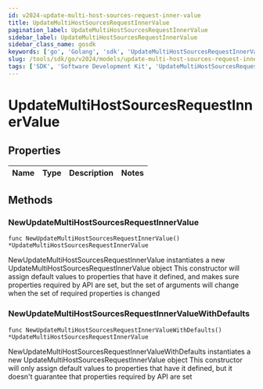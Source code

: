 ```yaml
---
id: v2024-update-multi-host-sources-request-inner-value
title: UpdateMultiHostSourcesRequestInnerValue
pagination_label: UpdateMultiHostSourcesRequestInnerValue
sidebar_label: UpdateMultiHostSourcesRequestInnerValue
sidebar_class_name: gosdk
keywords: ['go', 'Golang', 'sdk', 'UpdateMultiHostSourcesRequestInnerValue', 'V2024UpdateMultiHostSourcesRequestInnerValue'] 
slug: /tools/sdk/go/v2024/models/update-multi-host-sources-request-inner-value
tags: ['SDK', 'Software Development Kit', 'UpdateMultiHostSourcesRequestInnerValue', 'V2024UpdateMultiHostSourcesRequestInnerValue']
---
```


# UpdateMultiHostSourcesRequestInnerValue

## Properties

Name | Type | Description | Notes
------------ | ------------- | ------------- | -------------

## Methods

### NewUpdateMultiHostSourcesRequestInnerValue

`func NewUpdateMultiHostSourcesRequestInnerValue() *UpdateMultiHostSourcesRequestInnerValue`

NewUpdateMultiHostSourcesRequestInnerValue instantiates a new UpdateMultiHostSourcesRequestInnerValue object
This constructor will assign default values to properties that have it defined,
and makes sure properties required by API are set, but the set of arguments
will change when the set of required properties is changed

### NewUpdateMultiHostSourcesRequestInnerValueWithDefaults

`func NewUpdateMultiHostSourcesRequestInnerValueWithDefaults() *UpdateMultiHostSourcesRequestInnerValue`

NewUpdateMultiHostSourcesRequestInnerValueWithDefaults instantiates a new UpdateMultiHostSourcesRequestInnerValue object
This constructor will only assign default values to properties that have it defined,
but it doesn't guarantee that properties required by API are set


